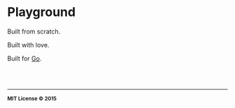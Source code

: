 Playground
=========================

Built from scratch.  

Built with love.

Built for [Go](http://golang.org).

<br>
<br>

<hr>
<small>
<strong>MIT License &copy; 2015</strong>
</small>
